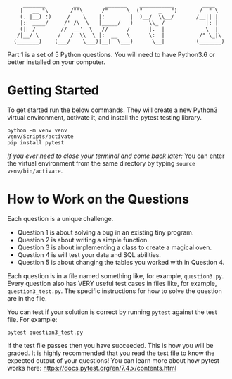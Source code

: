 ```
     _______         __        _______    ___________         ____    
    |   __ "\       /""\      /"      \  ("     _   ")       /  " \   
    (. |__) :)     /    \    |:        |  )__/  \\__/       /__|| |   
    |:  ____/     /' /\  \   |_____/   )     \\_ /             |: |   
    (|  /        //  __'  \   //      /      |.  |            _\  |   
   /|__/ \      /   /  \\  \ |:  __   \      \:  |           /" \_|\  
  (_______)    (___/    \___)|__|  \___)      \__|          (_______) 
```

Part 1 is a set of 5 Python questions.
You will need to have Python3.6 or better installed on your computer.

# Getting Started 

To get started run the below commands. They will create a new Python3 virtual environment, activate it, and 
install the pytest testing library.

```
python -m venv venv
venv/Scripts/activate          
pip install pytest
```

*If you ever need to close your terminal and come back later:* You can enter the virtual environment from the same
directory by typing `source venv/bin/activate`.

# How to Work on the Questions

Each question is a unique challenge. 
- Question 1 is about solving a bug in an existing tiny program.
- Question 2 is about writing a simple function.
- Question 3 is about implementing a class to create a magical oven.
- Question 4 is will test your data and SQL abilities.
- Question 5 is about changing the tables you worked with in Question 4.   

Each question is in a file named something like, for example, `question3.py`. Every question also has VERY useful
test cases in files like, for example, `question3_test.py`.  The specific instructions for how to solve the question 
are in the file. 

You can test if your solution is correct by running `pytest` against the test file. For example:
```
pytest question3_test.py
```

If the test file passes then you have succeeded. This is how you will be graded.
It is highly recommended that you read the test file to know the expected output of your questions! 
You can learn more about how pytest works here: https://docs.pytest.org/en/7.4.x/contents.html
